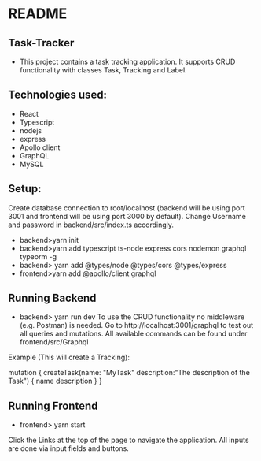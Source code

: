 # README
## Task-Tracker

- This project contains a task tracking application. It supports CRUD functionality with classes Task, Tracking and Label.

## Technologies used:
- React
- Typescript
- nodejs
- express
- Apollo client
- GraphQL
- MySQL

## Setup:
Create database connection to root/localhost (backend will be using port 3001 and frontend will be using port 3000 by default). Change Username and password in backend/src/index.ts accordingly.
- backend>yarn init
- backend>yarn add typescript ts-node express cors nodemon graphql typeorm -g
- backend> yarn add @types/node @types/cors @types/express
- frontend>yarn add @apollo/client graphql

## Running Backend
- backend> yarn run dev
To use the CRUD functionality no middleware (e.g. Postman) is needed. Go to http://localhost:3001/graphql to test out all queries and mutations. All available commands can be found under frontend/src/Graphql

Example (This will create a Tracking):

mutation {
  createTask(name: "MyTask" description:"The description of the Task") {
    name
    description
  }
}

## Running Frontend
- frontend> yarn start

Click the Links at the top of the page to navigate the application. All inputs are done via input fields and buttons.


